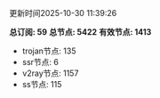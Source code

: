 更新时间2025-10-30 11:39:26

**总订阅: 59**
**总节点: 5422**
**有效节点: 1413**
- trojan节点: 135
- ssr节点: 6
- v2ray节点: 1157
- ss节点: 115
